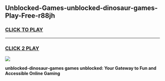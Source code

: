 
## Unblocked-Games-unblocked-dinosaur-games-Play-Free-r88jh
<h3>
<a href="https://premium76.site?title=unblocked-dinosaur-games&ref=21A">CLICK TO PLAY</a></h3>
<hr>

<h3>
<a href="https://premium76.site?title=unblocked-dinosaur-games&ref=21A">CLICK 2 PLAY</a>
  
</h3>

<a href="https://premium76.site?title=unblocked-dinosaur-games&ref=21A"><img src="https://clearcache.store/games.png"></a>


**unblocked-dinosaur-games games unblocked: Your Gateway to Fun and Accessible Online Gaming**
